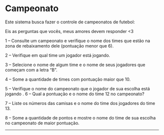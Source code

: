 # Campeonato

Este sistema busca fazer o controle de campeonatos de futebol:

Eis as perguntas que vocês, meus amores devem responder <3 

1 – Consulte um campeonato e verifique o nome dos times que estão na zona de rebaixamento dele (pontuação menor que 6).

2 – Verifique em qual time um jogador está jogando.

3 – Selecione o nome de algum time e o nome de seus jogadores que começam com a letra “B”.

4 – Some a quantidade de times com pontuação maior que 10.

5 – Verifique o nome do campeonato que o jogador de sua escolha está jogando
.
6 – Qual a pontuação e o nome do time 12 no campeonato? 

7 –  Liste os números das camisas e o nome do time dos jogadores do time 13.

8 – Some a quantidade de pontos e mostre o nome do time de sua escolha no campeonato de maior pontuação.

-----------------------------------------------------------------------------------------------------------------------
